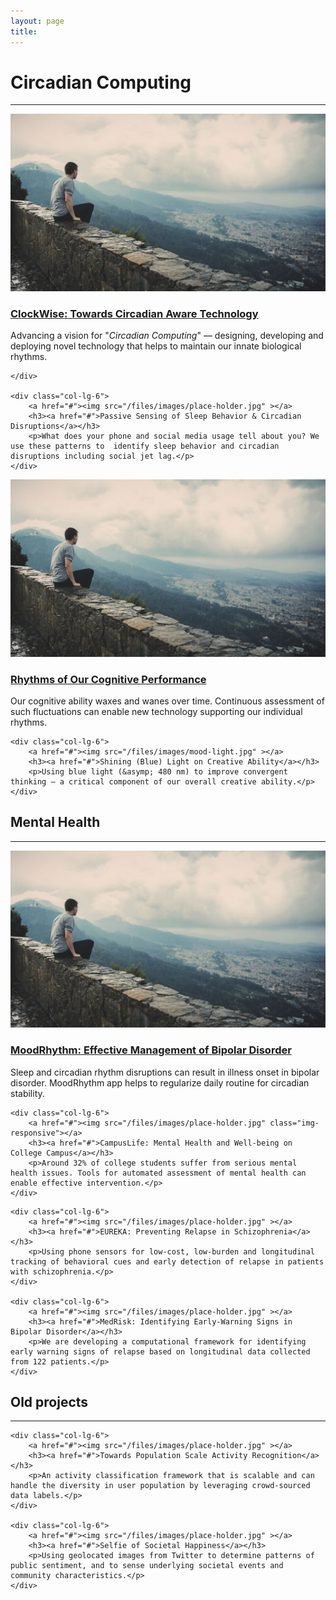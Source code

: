 ```yaml
---
layout: page
title: 
---
```


<div class="row">
    <div class="col-md-12 text-center">
        <h1> Circadian Computing </h1>
        <hr>
    </div>
</div>

<div class="row">
    <div class="col-lg-6">
        <a href="#"><img src="/files/images/place-holder.jpg" ></a>
        <h3><a href="#">ClockWise: Towards Circadian Aware Technology</a></h3>
        <p>Advancing a vision for "<em>Circadian Computing</em>" — designing, developing and deploying novel technology that helps to maintain our innate biological rhythms.</p>

    </div>

    <div class="col-lg-6">
        <a href="#"><img src="/files/images/place-holder.jpg" ></a>
        <h3><a href="#">Passive Sensing of Sleep Behavior & Circadian Disruptions</a></h3>
        <p>What does your phone and social media usage tell about you? We use these patterns to  identify sleep behavior and circadian disruptions including social jet lag.</p>
    </div>

</div>

<div class="row">
    <div class="col-lg-6">
        <a href="#"><img src="/files/images/place-holder.jpg" class="img-responsive"></a>
        <h3><a href="#">Rhythms of Our Cognitive Performance</a></h3>
        <p>Our cognitive ability waxes and wanes over time. Continuous assessment of such fluctuations can enable new technology supporting our individual rhythms.</p>
    </div>

    <div class="col-lg-6">
        <a href="#"><img src="/files/images/mood-light.jpg" ></a>
        <h3><a href="#">Shining (Blue) Light on Creative Ability</a></h3>
        <p>Using blue light (&asymp; 480 nm) to improve convergent thinking — a critical component of our overall creative ability.</p>
    </div>

</div>



<div class="row">
    <div class="col-md-12 text-center">
        <h2>Mental Health</h2>
        <hr>
    </div>
</div>


<div class="row">
    <div class="col-lg-6">
        <a href="#"><img src="/files/images/place-holder.jpg" ></a>
        <h3><a href="#">MoodRhythm: Effective Management of Bipolar Disorder</a></h3>
        <p>Sleep and circadian rhythm disruptions can result in illness onset in bipolar disorder. MoodRhythm app helps to regularize daily routine for circadian stability.</p>
    </div>

    <div class="col-lg-6">
        <a href="#"><img src="/files/images/place-holder.jpg" class="img-responsive"></a>
        <h3><a href="#">CampusLife: Mental Health and Well-being on College Campus</a></h3>
        <p>Around 32% of college students suffer from serious mental health issues. Tools for automated assessment of mental health can enable effective intervention.</p>
    </div>
</div>

<div class="row">

    <div class="col-lg-6">
        <a href="#"><img src="/files/images/place-holder.jpg" ></a>
        <h3><a href="#">EUREKA: Preventing Relapse in Schizophrenia</a></h3>
        <p>Using phone sensors for low-cost, low-burden and longitudinal tracking of behavioral cues and early detection of relapse in patients with schizophrenia.</p>
    </div>

    <div class="col-lg-6">
        <a href="#"><img src="/files/images/place-holder.jpg" ></a>
        <h3><a href="#">MedRisk: Identifying Early-Warning Signs in Bipolar Disorder</a></h3>
        <p>We are developing a computational framework for identifying early warning signs of relapse based on longitudinal data collected from 122 patients.</p>
    </div>
</div>

<div class="row">
    <div class="col-md-12 text-center">
        <h2>Old projects</h2>
        <hr>
    </div>
</div>

<div class="row">

    <div class="col-lg-6">
        <a href="#"><img src="/files/images/place-holder.jpg" ></a>
        <h3><a href="#">Towards Population Scale Activity Recognition</a></h3>
        <p>An activity classification framework that is scalable and can handle the diversity in user population by leveraging crowd-sourced data labels.</p>
    </div>

    <div class="col-lg-6">
        <a href="#"><img src="/files/images/place-holder.jpg" ></a>
        <h3><a href="#">Selfie of Societal Happiness</a></h3>
        <p>Using geolocated images from Twitter to determine patterns of public sentiment, and to sense underlying societal events and community characteristics.</p>
    </div>
</div>

